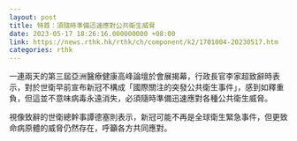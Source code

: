 ```yaml
---
layout: post
title: 特首：須隨時準備迅速應對公共衛生威脅
date: 2023-05-17 18:26:16.000000000 +08:00
link: https://news.rthk.hk/rthk/ch/component/k2/1701004-20230517.htm
categories: rthk
---
```


一連兩天的第三屆亞洲醫療健康高峰論壇於會展揭幕，行政長官李家超致辭時表示，對於世衛早前宣布新冠不構成「國際關注的突發公共衛生事件」，感到如釋重負，但這並不意味病毒永遠消失，必須隨時準備迅速應對各種公共衛生威脅。

視像致辭的世衛總幹事譚德塞則表示，新冠可能不再是全球衛生緊急事件，但更致命病原體的威脅仍然存在，呼籲各方共同應對。
